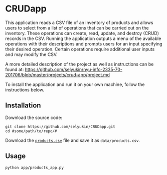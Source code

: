 # CRUDapp

This application reads a CSV file of an inventory of products and allows  users to select from a list of operations that can be carried out on the inventory. These operations can create, read, update, and destroy (CRUD) records in the CSV. Running the application outputs a menu of the available operations with their descriptions and prompts users for an input specifying their desired operation. Certain operations require additional user inputs and may modify the CSV.

A more detailed description of the project as well as instructions can be found at: https://github.com/selyukin/nyu-info-2335-70-201706/blob/master/projects/crud-app/project.md

To install the application and run it on your own machine, follow the instructions below.

## Installation

Download the source code:

```shell
git clone https://github.com/selyukin/CRUDapp.git
cd #some/path/to/repo/#
```

Download the [`products.csv`](https://raw.githubusercontent.com/prof-rossetti/nyu-info-2335-70-201706/master/projects/crud-app/products.csv) file and save it as `data/products.csv`.

## Usage

```shell
python app/products_app.py
```